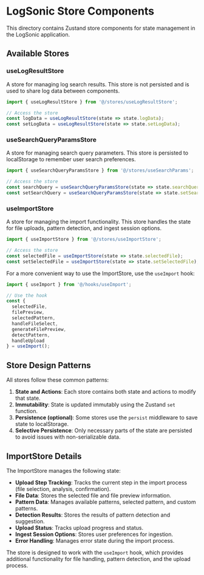 # LogSonic Store Components

This directory contains Zustand store components for state management in the LogSonic application.

## Available Stores

### useLogResultStore

A store for managing log search results. This store is not persisted and is used to share log data between components.

```typescript
import { useLogResultStore } from '@/stores/useLogResultStore';

// Access the store
const logData = useLogResultStore(state => state.logData);
const setLogData = useLogResultStore(state => state.setLogData);
```

### useSearchQueryParamsStore

A store for managing search query parameters. This store is persisted to localStorage to remember user search preferences.

```typescript
import { useSearchQueryParamsStore } from '@/stores/useSearchParams';

// Access the store
const searchQuery = useSearchQueryParamsStore(state => state.searchQuery);
const setSearchQuery = useSearchQueryParamsStore(state => state.setSearchQuery);
```

### useImportStore

A store for managing the import functionality. This store handles the state for file uploads, pattern detection, and ingest session options.

```typescript
import { useImportStore } from '@/stores/useImportStore';

// Access the store
const selectedFile = useImportStore(state => state.selectedFile);
const setSelectedFile = useImportStore(state => state.setSelectedFile);
```

For a more convenient way to use the ImportStore, use the `useImport` hook:

```typescript
import { useImport } from '@/hooks/useImport';

// Use the hook
const {
  selectedFile,
  filePreview,
  selectedPattern,
  handleFileSelect,
  generateFilePreview,
  detectPattern,
  handleUpload
} = useImport();
```

## Store Design Patterns

All stores follow these common patterns:

1. **State and Actions**: Each store contains both state and actions to modify that state.
2. **Immutability**: State is updated immutably using the Zustand `set` function.
3. **Persistence (optional)**: Some stores use the `persist` middleware to save state to localStorage.
4. **Selective Persistence**: Only necessary parts of the state are persisted to avoid issues with non-serializable data.

## ImportStore Details

The ImportStore manages the following state:

- **Upload Step Tracking**: Tracks the current step in the import process (file selection, analysis, confirmation).
- **File Data**: Stores the selected file and file preview information.
- **Pattern Data**: Manages available patterns, selected pattern, and custom patterns.
- **Detection Results**: Stores the results of pattern detection and suggestion.
- **Upload Status**: Tracks upload progress and status.
- **Ingest Session Options**: Stores user preferences for ingestion.
- **Error Handling**: Manages error state during the import process.

The store is designed to work with the `useImport` hook, which provides additional functionality for file handling, pattern detection, and the upload process. 